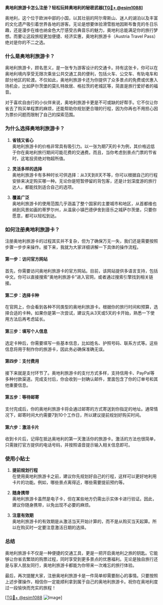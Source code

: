 **奥地利旅游卡怎么注册？轻松玩转奥地利的秘密武器[[TG💪+ @esim1088](https://t.me/s/esim1088)]**

奥地利，这个位于欧洲中部的小国，以其壮丽的阿尔卑斯山、迷人的湖泊以及丰富的文化遗产吸引着世界各地的游客。无论是想要体验滑雪胜地因斯布鲁克的冬日乐趣，还是漫步在维也纳金色大厅感受古典音乐的魅力，奥地利总能满足你的旅行梦想。而要让这段旅程更加便捷、经济实惠，奥地利旅游卡（Austria Travel Pass）绝对是你的不二之选。

### **什么是奥地利旅游卡？**

奥地利旅游卡，顾名思义，是一张专为游客设计的交通卡。持有这张卡，你可以在奥地利境内享受无限次乘坐公共交通工具的便利，包括火车、公交车、有轨电车和部分地区的轮渡。不仅如此，奥地利旅游卡还为你提供了众多景点的免费或优惠入场机会，比如萨尔茨堡的莫扎特故居、格拉茨的老城区等，简直是旅行爱好者的福音。

对于喜欢自由行的小伙伴来说，奥地利旅游卡更是不可或缺的好帮手。它不仅让你省去了购买单程票的麻烦，还能帮助你规划更合理的行程，因为你再也不用担心因为票价问题而限制了自己的探索范围。

### **为什么选择奥地利旅游卡？**

1. **省钱又省心**  
   奥地利旅游卡的价格非常具有吸引力。以一张为期7天的卡为例，其价格远低于你在奥地利旅行期间可能花费的交通费。而且，当你考虑到景点门票的节省时，这笔投资绝对物超所值。

2. **灵活多样的选择**  
   奥地利旅游卡有多种时长可供选择：从3天到8天不等，你可以根据自己的行程安排来决定购买哪一种。无论你是短暂停留的背包客，还是计划深度游的旅行达人，都能找到适合自己的选项。

3. **覆盖广泛**  
   奥地利旅游卡的使用范围几乎涵盖了整个国家的主要城市和地区，从首都维也纳到风景如画的蒂罗尔州，从温泉小镇巴德伊舍到音乐之城萨尔茨堡，只要你愿意，都可以轻松到达。

### **如何注册奥地利旅游卡？**

注册奥地利旅游卡的过程其实并不复杂，但为了确保万无一失，我们还是需要按照步骤一步步来操作。接下来，我就为大家详细讲解一下具体的操作流程。

#### **第一步：访问官方网站**
首先，你需要访问奥地利旅游卡的官方网站。目前，该网站提供多语言支持，包括中文。你可以直接搜索“奥地利旅游卡”进入官网，或者通过搜索引擎找到相关链接。

#### **第二步：选择卡种**
在官网上，你会看到各种不同类型的奥地利旅游卡。根据你的旅行时间和预算，选择合适的卡种。如果你是第一次尝试，建议先从3天或5天的卡开始，熟悉一下使用方法后再考虑延长。

#### **第三步：填写个人信息**
选定卡种后，你需要填写一些基本信息，比如姓名、护照号码、联系方式等。这些信息将用于制作你的旅游卡，因此务必确保准确无误。

#### **第四步：支付费用**
接下来就是支付环节了。奥地利旅游卡的支付方式多样，支持信用卡、PayPal等多种付款渠道。完成支付后，你会收到一封确认邮件，里面包含了你的订单号和其他重要信息。

#### **第五步：等待邮寄**
支付完成后，你的奥地利旅游卡将会通过邮寄的方式寄送到你指定的地址。通常情况下，邮寄时间大约需要7到10个工作日，所以建议提前规划好购买时间。

#### **第六步：激活卡片**
收到卡片后，记得在抵达奥地利的第一天激活你的旅游卡。激活的方法也很简单，只需拨打官方提供的电话号码，并按照语音提示输入相关信息即可。

### **使用小贴士**

1. **提前规划行程**  
   在使用奥地利旅游卡之前，建议你先规划好自己的行程，这样可以更好地利用卡片的功能。例如，哪些景点离得近，哪些需要提前预约等。

2. **随身携带**  
   奥地利旅游卡虽然是电子卡，但在某些地方仍需出示实体卡进行验证。因此，建议你随身携带，以免出现不必要的麻烦。

3. **注意有效期**  
   奥地利旅游卡的有效期是从激活当天开始计算的，而不是从购买当天起算。所以在购买时一定要注意激活日期的选择。

### **总结**

奥地利旅游卡不仅是一种便捷的交通工具，更是一把开启奥地利之旅的钥匙。它能够让你省去繁琐的购票过程，同时享受到更多景点的优惠福利。无论是独自旅行还是与家人朋友同行，奥地利旅游卡都能为你带来一次难忘的旅行体验。

最后，再次提醒大家，注册奥地利旅游卡是一件简单却需要耐心的事情。只要按照上述步骤操作，相信你一定能顺利拿到属于自己的奥地利旅游卡。祝你在奥地利度过一段愉快而充实的旅程！

[[TG💪+ @esim1088](https://t.me/s/esim1088) ![Image](https://i.postimg.cc/4NQfJmqS/Snipaste-2025-05-13-00-14-12.png)]